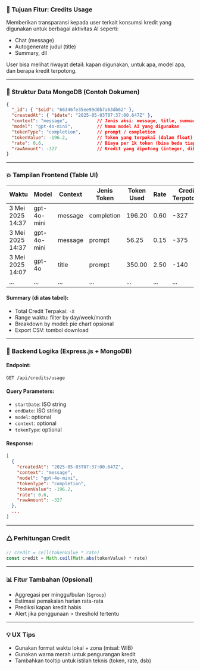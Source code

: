 ### 🌟 Tujuan Fitur: Credits Usage

Memberikan transparansi kepada user terkait konsumsi kredit yang digunakan untuk berbagai aktivitas AI seperti:

* Chat (message)
* Autogenerate judul (title)
* Summary, dll

User bisa melihat riwayat detail: kapan digunakan, untuk apa, model apa, dan berapa kredit terpotong.

---

### 🧱 Struktur Data MongoDB (Contoh Dokumen)

```json
{
  "_id": { "$oid": "66346fe35ee99d0b7a63db62" },
  "createdAt": { "$date": "2025-05-03T07:37:00.647Z" },
  "context": "message",           // Jenis aksi: message, title, summary, dsb
  "model": "gpt-4o-mini",         // Nama model AI yang digunakan
  "tokenType": "completion",      // prompt / completion
  "tokenValue": -196.2,           // Token yang terpakai (dalam float)
  "rate": 0.6,                    // Biaya per 1k token (bisa beda tiap model/tokenType)
  "rawAmount": -327               // Kredit yang dipotong (integer, dihitung dari rate x token)
}
```

---

### 💥 Tampilan Frontend (Table UI)

| Waktu            | Model       | Context | Jenis Token | Token Used | Rate | Credit Terpotong |
| ---------------- | ----------- | ------- | ----------- | ---------- | ---- | ---------------- |
| 3 Mei 2025 14:37 | gpt-4o-mini | message | completion  | 196.20     | 0.60 | -327             |
| 3 Mei 2025 14:37 | gpt-4o-mini | message | prompt      | 56.25      | 0.15 | -375             |
| 3 Mei 2025 14:07 | gpt-4o      | title   | prompt      | 350.00     | 2.50 | -140             |
| ...              | ...         | ...     | ...         | ...        | ...  | ...              |

#### Summary (di atas tabel):

* Total Credit Terpakai: `-X`
* Range waktu: filter by day/week/month
* Breakdown by model: pie chart opsional
* Export CSV: tombol download

---

### 🔧 Backend Logika (Express.js + MongoDB)

#### Endpoint:

```http
GET /api/credits/usage
```

#### Query Parameters:

* `startDate`: ISO string
* `endDate`: ISO string
* `model`: optional
* `context`: optional
* `tokenType`: optional

#### Response:

```json
[
  {
    "createdAt": "2025-05-03T07:37:00.647Z",
    "context": "message",
    "model": "gpt-4o-mini",
    "tokenType": "completion",
    "tokenValue": -196.2,
    "rate": 0.6,
    "rawAmount": -327
  },
  ...
]
```

---

### 🛆 Perhitungan Credit

```ts
// credit = ceil(tokenValue * rate)
const credit = Math.ceil(Math.abs(tokenValue) * rate)
```

---

### 📊 Fitur Tambahan (Opsional)

* Aggregasi per minggu/bulan (`$group`)
* Estimasi pemakaian harian rata-rata
* Prediksi kapan kredit habis
* Alert jika penggunaan > threshold tertentu

---

### 💡 UX Tips

* Gunakan format waktu lokal + zona (misal: WIB)
* Gunakan warna merah untuk pengurangan kredit
* Tambahkan tooltip untuk istilah teknis (token, rate, dsb)
